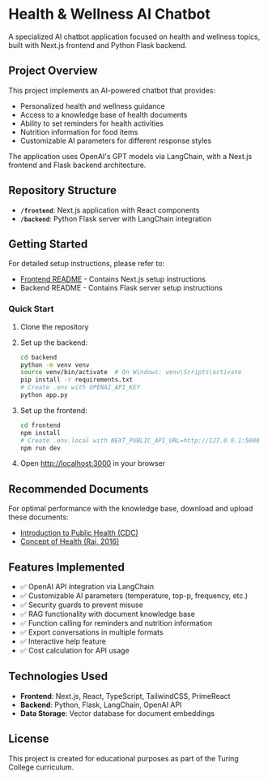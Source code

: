 # Health & Wellness AI Chatbot

A specialized AI chatbot application focused on health and wellness topics, built with Next.js frontend and Python Flask backend.

## Project Overview

This project implements an AI-powered chatbot that provides:

- Personalized health and wellness guidance
- Access to a knowledge base of health documents
- Ability to set reminders for health activities
- Nutrition information for food items
- Customizable AI parameters for different response styles

The application uses OpenAI's GPT models via LangChain, with a Next.js frontend and Flask backend architecture.

## Repository Structure

- **`/frontend`**: Next.js application with React components
- **`/backend`**: Python Flask server with LangChain integration

## Getting Started

For detailed setup instructions, please refer to:
- [Frontend README](/frontend/README.md) - Contains Next.js setup instructions
- Backend README - Contains Flask server setup instructions

### Quick Start

1. Clone the repository
2. Set up the backend:
   ```bash
   cd backend
   python -m venv venv
   source venv/bin/activate  # On Windows: venv\Scripts\activate
   pip install -r requirements.txt
   # Create .env with OPENAI_API_KEY
   python app.py
   ```

3. Set up the frontend:
   ```bash
   cd frontend
   npm install
   # Create .env.local with NEXT_PUBLIC_API_URL=http://127.0.0.1:5000
   npm run dev
   ```

4. Open [http://localhost:3000](http://localhost:3000) in your browser

## Recommended Documents

For optimal performance with the knowledge base, download and upload these documents:

- [Introduction to Public Health (CDC)](https://www.cdc.gov/training-publichealth101/media/pdfs/introduction-to-public-health.pdf)
- [Concept of Health (Rai, 2016)](https://www.gfmer.ch/GFMER_members/pdf/Concept-health-Rai-2016.pdf)

## Features Implemented

- ✅ OpenAI API integration via LangChain
- ✅ Customizable AI parameters (temperature, top-p, frequency, etc.)
- ✅ Security guards to prevent misuse
- ✅ RAG functionality with document knowledge base
- ✅ Function calling for reminders and nutrition information
- ✅ Export conversations in multiple formats
- ✅ Interactive help feature
- ✅ Cost calculation for API usage

## Technologies Used

- **Frontend**: Next.js, React, TypeScript, TailwindCSS, PrimeReact
- **Backend**: Python, Flask, LangChain, OpenAI API
- **Data Storage**: Vector database for document embeddings

## License

This project is created for educational purposes as part of the Turing College curriculum. 